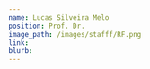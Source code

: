 ```yaml
---
name: Lucas Silveira Melo
position: Prof. Dr.
image_path: /images/stafff/RF.png
link:
blurb:
---
```

